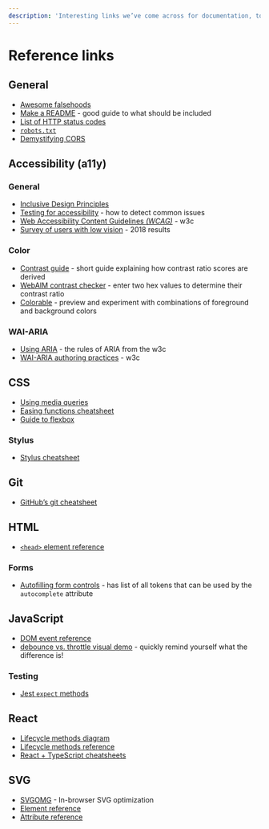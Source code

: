```yaml
---
description: 'Interesting links we’ve come across for documentation, tools, etc.'
---
```


# Reference links

## General

* [Awesome falsehoods](https://github.com/kdeldycke/awesome-falsehood)
* [Make a README](https://www.makeareadme.com/) - good guide to what should be included
* [List of HTTP status codes](https://en.wikipedia.org/wiki/List_of_HTTP_status_codes)
* [`robots.txt`](https://support.google.com/webmasters/answer/6062596?hl=en&ref_topic=6061961)
* [Demystifying CORS](https://frontendian.co/cors)

## Accessibility \(a11y\)

### General

* [Inclusive Design Principles](https://inclusivedesignprinciples.org/)
* [Testing for accessibility](https://developer.mozilla.org/en-US/docs/Learn/Tools_and_testing/Cross_browser_testing/Accessibility) - how to detect common issues
* [Web Accessibility Content Guidelines _\(WCAG\)_](https://www.w3.org/WAI/standards-guidelines/wcag/) _-_ w3c
* [Survey of users with low vision](https://webaim.org/blog/low-vision-survey2-results/) - 2018 results

### Color

* [Contrast guide](https://usecontrast.com/guide) - short guide explaining how contrast ratio scores are derived
* [WebAIM contrast checker](https://webaim.org/resources/contrastchecker/) - enter two hex values to determine their contrast ratio
* [Colorable](http://jxnblk.com/colorable/demos/text/) - preview and experiment with combinations of foreground and background colors

### WAI-ARIA

* [Using ARIA](https://www.w3.org/TR/using-aria/) - the rules of ARIA from the w3c
* [WAI-ARIA authoring practices](https://www.w3.org/TR/wai-aria-practices-1.2/) - w3c

## CSS

* [Using media queries](https://developer.mozilla.org/en-US/docs/Web/CSS/Media_Queries/Using_media_queries)
* [Easing functions cheatsheet](https://easings.net/en#)
* [Guide to flexbox](https://css-tricks.com/snippets/css/a-guide-to-flexbox/)

### Stylus

* [Stylus cheatsheet](https://devhints.io/stylus)

## Git

* [GitHub’s git cheatsheet](https://github.github.com/training-kit/downloads/github-git-cheat-sheet/)

## HTML

* [`<head>` element reference](https://gethead.info/)

### Forms

* [Autofilling form controls](https://html.spec.whatwg.org/multipage/form-control-infrastructure.html#autofilling-form-controls:-the-autocomplete-attribute) - has list of all tokens that can be used by the `autocomplete` attribute

## JavaScript

* [DOM event reference](https://developer.mozilla.org/en-US/docs/Web/Events)
* [debounce vs. throttle visual demo](http://demo.nimius.net/debounce_throttle/) - quickly remind yourself what the difference is!

### Testing

* [Jest `expect` methods](https://jestjs.io/docs/en/expect#methods)

## React

* [Lifecycle methods diagram](http://projects.wojtekmaj.pl/react-lifecycle-methods-diagram/)
* [Lifecycle methods reference](https://reactjs.org/docs/react-component.html#the-component-lifecycle)
* [React + TypeScript cheatsheets](https://github.com/sw-yx/react-typescript-cheatsheet)

## SVG

* [SVGOMG](https://jakearchibald.github.io/svgomg/) - In-browser SVG optimization
* [Element reference](https://developer.mozilla.org/en-US/docs/Web/SVG/Element)
* [Attribute reference](https://developer.mozilla.org/en-US/docs/Web/SVG/Attribute)

